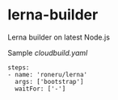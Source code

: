 # lerna-builder
Lerna builder on latest Node.js


Sample _cloudbuild.yaml_
```
steps:
- name: 'roneru/lerna'
  args: ['bootstrap']
  waitFor: ['-']
```
